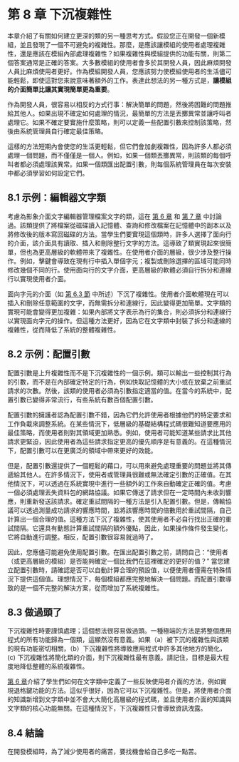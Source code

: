 # 第 8 章 下沉複雜性

本章介紹了有關如何建立更深的類的另一種思考方式。假設您正在開發一個新模組，並且發現了一個不可避免的複雜性。那麼，是應該讓模組的使用者處理複雜性，還是應該在模組內部處理複雜性？如果複雜性與模組提供的功能有關，則第二個答案通常是正確的答案。大多數模組的使用者會多於其開發人員，因此麻煩開發人員比麻煩使用者更好。作為模組開發人員，您應該努力使模組使用者的生活儘可能輕鬆，即使這對您來說意味著額外的工作。表達此想法的另一種方式是，**讓模組的介面簡單比讓其實現簡單更為重要**。

作為開發人員，很容易以相反的方式行事：解決簡單的問題，然後將困難的問題推給其他人。如果出現不確定如何處理的情況，最簡單的方法是丟擲異常並讓呼叫者處理它。如果不確定要實施什麼策略，則可以定義一些配置引數來控制該策略，然後由系統管理員自行確定最佳策略。

這樣的方法短期內會使您的生活更輕鬆，但它們會加劇複雜性，因為許多人都必須處理一個問題，而不僅僅是一個人。例如，如果一個類丟擲異常，則該類的每個呼叫者都必須處理該異常。如果一個類匯出配置引數，則每個系統管理員在每次安裝中都必須學習如何設定它們。

## 8.1 示例：編輯器文字類

考慮為影象介面文字編輯器管理檔案文字的類，這在 [第 6 章](ch06.md) 和 [第 7 章](ch07.md) 中討論過。該類提供了將檔案從磁碟讀入記憶體、查詢和修改檔案在記憶體中的副本以及將修改後的版本寫回磁碟的方法。當學生們要實現這個類時，許多人選擇了面向行的介面，該介面具有讀取、插入和刪除整行文字的方法。這導致了類實現起來很簡單，但也為更高層級的軟體帶來了複雜性。在使用者介面的層級，很少涉及整行操作。例如，擊鍵會導致在現有行中插入單個字元；複製或刪除選擇的區域可能同時修改幾個不同的行。使用面向行的文字介面，更高層級的軟體必須自行拆分和連線行以實現使用者介面。

面向字元的介面（如 [第 6.3 節](ch06.md) 中所述）下沉了複雜性。使用者介面軟體現在可以插入和刪除任意範圍的文字，而無需拆分和連線行，因此變得更加簡單。文字類的實現可能會變得更加複雜：如果內部將文字表示為行的集合，則必須拆分和連線行以實現面向字元的操作。但這種方法更好，因為它在文字類中封裝了拆分和連線的複雜性，從而降低了系統的整體複雜性。

## 8.2 示例：配置引數

配置引數是上升複雜性而不是下沉複雜性的一個示例。類可以輸出一些控制其行為的引數，而不是在內部確定特定的行為，例如快取記憶體的大小或在放棄之前重試請求的次數。然後，該類的使用者必須為引數指定適當的值。在當今的系統中，配置引數已變得非常流行，有些系統有數百個配置引數。

配置引數的擁護者認為配置引數不錯，因為它們允許使用者根據他們的特定要求和工作負載來調整系統。在某些情況下，低層級的基礎結構程式碼很難知道要應用的最佳策略，而使用者則對其領域更加熟悉。例如，使用者可能知道某些請求比其他請求更緊迫，因此使用者為這些請求指定更高的優先順序是有意義的。在這種情況下，配置引數可以在更廣泛的領域中帶來更好的效能。

但是，配置引數還提供了一個輕鬆的藉口，可以用來避免處理重要的問題並將其傳遞給其他人。在許多情況下，使用者或管理員很難或無法確定引數的正確值。在其他情況下，可以透過在系統實現中進行一些額外的工作來自動確定正確的值。考慮一個必須處理丟失資料包的網路協議。如果它傳送了請求但在一定時間內未收到響應，則重新發送該請求。確定重試間隔的一種方法是引入配置引數。但是，傳輸協議可以透過測量成功請求的響應時間，並將該響應時間的倍數用於重試間隔，自己計算出一個合理的值。這種方法下沉了複雜性，使其使用者不必自行找出正確的重試間隔。它還具有動態計算重試間隔的額外優點，因此，如果操作條件發生變化，它將自動進行調整。相反，配置引數很容易就過時了。

因此，您應儘可能避免使用配置引數。在匯出配置引數之前，請問自己：“使用者（或更高層級的模組）是否能夠確定一個比我們在這裡確定的更好的值？” 當您建立配置引數時，請確認是否可以自動計算合理的預設值，以便使用者僅需在特殊情況下提供這個值。理想情況下，每個模組都應完整地解決一個問題。而配置引數導致的是一個不完整的解決方案，從而增加了系統複雜性。

## 8.3 做過頭了

下沉複雜性時要謹慎處理；這個想法很容易做過頭。一種極端的方法是將整個應用程式的所有功能歸為一個類，這顯然沒有意義。如果（a）被下沉的複雜性與該類的現有功能密切相關，（b）下沉複雜性將導致應用程式中許多其他地方的簡化，(c) 下沉複雜性將簡化類的介面，則下沉複雜性最有意義。請記住，目標是最大程度地降低整體的系統複雜性。

[第 6 章](ch06.md)介紹了學生們如何在文字類中定義了一些反映使用者介面的方法，例如實現退格鍵功能的方法。這似乎很好，因為它可以下沉複雜性。但是，將使用者介面的知識新增到文字類中並不會大大簡化高層級的程式碼，並且使用者介面的知識與文字類的核心功能無關。在這種情況下，下沉複雜性只會導致資訊洩露。

## 8.4 結論

在開發模組時，為了減少使用者的痛苦，要找機會給自己多吃一點苦。